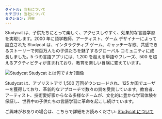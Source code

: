 ```yaml
---
タイトル: 当社について
カテゴリ: 当社について
セクション: 洞察
---
```

Studycat は、子供たちにとって楽しく、アクセスしやすく、効果的な言語学習を実現します。2000 年に語学教師、アーティスト、ゲーム デザイナーによって設立された Studycat は、インタラクティブ ゲーム、キャッチーな歌、共感できるストーリーで何百万人もの子供たちを魅了するグローバル コミュニティに成長しました。5 つの言語アプリには、1,200 を超える単語やフレーズ、500 を超えるアクティビティが含まれており、教育を楽しい冒険に変えています。

![Studycat Studycat とは何ですか?画像](https://imagedelivery.net/gjxGkoZTGUWzEAQWbazEuA/2eae4281-f704-43ef-70f5-f393e5235600/w=360,format=auto,compression=fast,dpr=2)



Studycat は、アプリストアで 1,500 万回ダウンロードされ、125 か国でユーザーを獲得しており、革新的なアプローチで数々の賞を受賞しています。教育者、アーティスト、技術愛好家からなる多様なチームが、文化的に豊かな学習体験を保証し、世界中の子供たちの言語学習に革命を起こし続けています。

ご興味がおありの場合は、こちらで詳細をお読みください: [Studycat について](https://Studycat.com/about/)